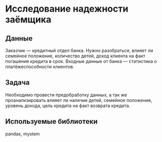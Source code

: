 # Исследование надежности заёмщика
## Данные
Заказчик — кредитный отдел банка. Нужно разобраться, влияет ли семейное положение, количество детей, доход клиента на факт погашения кредита в срок. Входные данные от банка — статистика о платёжеспособности клиентов.
## Задача
Необходимо провести предобработку данных, а так же проанализировать влияет ли наличие детей, семейное положение, уровень дохода, цель кредита на факт возврата кредита. 
## Используемые библиотеки
pandas, mystem
    
